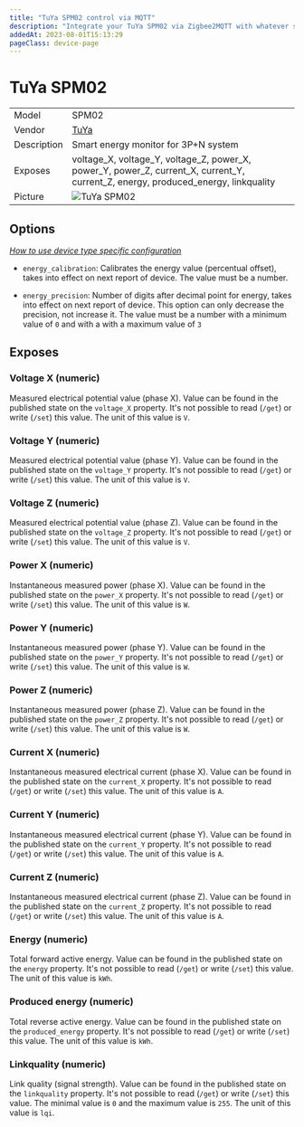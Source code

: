 ```yaml
---
title: "TuYa SPM02 control via MQTT"
description: "Integrate your TuYa SPM02 via Zigbee2MQTT with whatever smart home infrastructure you are using without the vendor's bridge or gateway."
addedAt: 2023-08-01T15:13:29
pageClass: device-page
---
```


<!-- !!!! -->
<!-- ATTENTION: This file is auto-generated through docgen! -->
<!-- You can only edit the "Notes"-Section between the two comment lines "Notes BEGIN" and "Notes END". -->
<!-- Do not use h1 or h2 heading within "## Notes"-Section. -->
<!-- !!!! -->

# TuYa SPM02

|     |     |
|-----|-----|
| Model | SPM02  |
| Vendor  | [TuYa](/supported-devices/#v=TuYa)  |
| Description | Smart energy monitor for 3P+N system |
| Exposes | voltage_X, voltage_Y, voltage_Z, power_X, power_Y, power_Z, current_X, current_Y, current_Z, energy, produced_energy, linkquality |
| Picture | ![TuYa SPM02](https://www.zigbee2mqtt.io/images/devices/SPM02.jpg) |


<!-- Notes BEGIN: You can edit here. Add "## Notes" headline if not already present. -->


<!-- Notes END: Do not edit below this line -->



## Options
*[How to use device type specific configuration](../guide/configuration/devices-groups.md#specific-device-options)*

* `energy_calibration`: Calibrates the energy value (percentual offset), takes into effect on next report of device. The value must be a number.

* `energy_precision`: Number of digits after decimal point for energy, takes into effect on next report of device. This option can only decrease the precision, not increase it. The value must be a number with a minimum value of `0` and with a with a maximum value of `3`


## Exposes

### Voltage X (numeric)
Measured electrical potential value (phase X).
Value can be found in the published state on the `voltage_X` property.
It's not possible to read (`/get`) or write (`/set`) this value.
The unit of this value is `V`.

### Voltage Y (numeric)
Measured electrical potential value (phase Y).
Value can be found in the published state on the `voltage_Y` property.
It's not possible to read (`/get`) or write (`/set`) this value.
The unit of this value is `V`.

### Voltage Z (numeric)
Measured electrical potential value (phase Z).
Value can be found in the published state on the `voltage_Z` property.
It's not possible to read (`/get`) or write (`/set`) this value.
The unit of this value is `V`.

### Power X (numeric)
Instantaneous measured power (phase X).
Value can be found in the published state on the `power_X` property.
It's not possible to read (`/get`) or write (`/set`) this value.
The unit of this value is `W`.

### Power Y (numeric)
Instantaneous measured power (phase Y).
Value can be found in the published state on the `power_Y` property.
It's not possible to read (`/get`) or write (`/set`) this value.
The unit of this value is `W`.

### Power Z (numeric)
Instantaneous measured power (phase Z).
Value can be found in the published state on the `power_Z` property.
It's not possible to read (`/get`) or write (`/set`) this value.
The unit of this value is `W`.

### Current X (numeric)
Instantaneous measured electrical current (phase X).
Value can be found in the published state on the `current_X` property.
It's not possible to read (`/get`) or write (`/set`) this value.
The unit of this value is `A`.

### Current Y (numeric)
Instantaneous measured electrical current (phase Y).
Value can be found in the published state on the `current_Y` property.
It's not possible to read (`/get`) or write (`/set`) this value.
The unit of this value is `A`.

### Current Z (numeric)
Instantaneous measured electrical current (phase Z).
Value can be found in the published state on the `current_Z` property.
It's not possible to read (`/get`) or write (`/set`) this value.
The unit of this value is `A`.

### Energy (numeric)
Total forward active energy.
Value can be found in the published state on the `energy` property.
It's not possible to read (`/get`) or write (`/set`) this value.
The unit of this value is `kWh`.

### Produced energy (numeric)
Total reverse active energy.
Value can be found in the published state on the `produced_energy` property.
It's not possible to read (`/get`) or write (`/set`) this value.
The unit of this value is `kWh`.

### Linkquality (numeric)
Link quality (signal strength).
Value can be found in the published state on the `linkquality` property.
It's not possible to read (`/get`) or write (`/set`) this value.
The minimal value is `0` and the maximum value is `255`.
The unit of this value is `lqi`.

